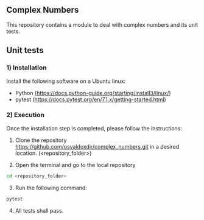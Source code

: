 ## Complex Numbers

This repository contains a module to deal with complex numbers and its unit tests.

## Unit tests

### 1) Installation

Install the following software on a Ubuntu linux:
- Python (https://docs.python-guide.org/starting/install3/linux/)
- pytest (https://docs.pytest.org/en/7.1.x/getting-started.html)

### 2) Execution 

Once the installation step is completed, please follow the instructions:

1) Clone the repository https://github.com/osvaldoxdjr/complex_numbers.git in a desired location. (<repository_folder>)

2) Open the terminal and go to the local repository

```sh
cd <repository_folder>
```

3) Run the following command:

```sh
pytest
```

4) All tests shall pass.
